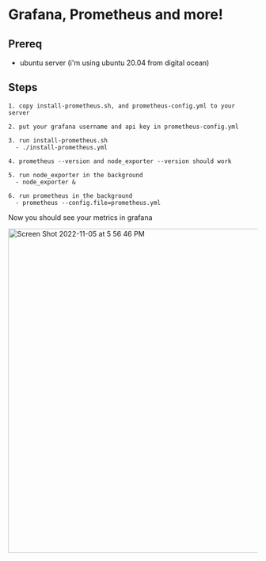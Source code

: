 # Grafana, Prometheus and more!


## Prereq
- ubuntu server (i'm using ubuntu 20.04 from digital ocean)

## Steps
```
1. copy install-prometheus.sh, and prometheus-config.yml to your server

2. put your grafana username and api key in prometheus-config.yml

3. run install-prometheus.sh
  - ./install-prometheus.yml
  
4. prometheus --version and node_exporter --version should work

5. run node_exporter in the background
  - node_exporter &
  
6. run prometheus in the background
  - prometheus --config.file=prometheus.yml
```

Now you should see your metrics in grafana 

<img width="656" alt="Screen Shot 2022-11-05 at 5 56 46 PM" src="https://user-images.githubusercontent.com/117549023/200149033-e47a284d-1a51-405f-aa0a-10d75691d1f3.png">
